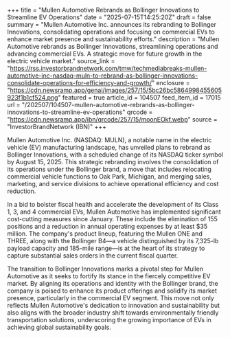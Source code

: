 +++
title = "Mullen Automotive Rebrands as Bollinger Innovations to Streamline EV Operations"
date = "2025-07-15T14:25:20Z"
draft = false
summary = "Mullen Automotive Inc. announces its rebranding to Bollinger Innovations, consolidating operations and focusing on commercial EVs to enhance market presence and sustainability efforts."
description = "Mullen Automotive rebrands as Bollinger Innovations, streamlining operations and advancing commercial EVs. A strategic move for future growth in the electric vehicle market."
source_link = "https://rss.investorbrandnetwork.com/tmw/techmediabreaks-mullen-automotive-inc-nasdaq-muln-to-rebrand-as-bollinger-innovations-consolidate-operations-for-efficiency-and-growth/"
enclosure = "https://cdn.newsramp.app/genai/images/257/15/5bc26bc5864998455605923f1b1cf524.png"
featured = true
article_id = 104507
feed_item_id = 17015
url = "/202507/104507-mullen-automotive-rebrands-as-bollinger-innovations-to-streamline-ev-operations"
qrcode = "https://cdn.newsramp.app/ibn/qrcode/257/15/moonEOkf.webp"
source = "InvestorBrandNetwork (IBN)"
+++

<p>Mullen Automotive Inc. (NASDAQ: MULN), a notable name in the electric vehicle (EV) manufacturing landscape, has unveiled plans to rebrand as Bollinger Innovations, with a scheduled change of its NASDAQ ticker symbol by August 15, 2025. This strategic rebranding involves the consolidation of its operations under the Bollinger brand, a move that includes relocating commercial vehicle functions to Oak Park, Michigan, and merging sales, marketing, and service divisions to achieve operational efficiency and cost reduction.</p><p>In a bid to bolster fiscal health and accelerate the development of its Class 1, 3, and 4 commercial EVs, Mullen Automotive has implemented significant cost-cutting measures since January. These include the elimination of 155 positions and a reduction in annual operating expenses by at least $35 million. The company's product lineup, featuring the Mullen ONE and THREE, along with the Bollinger B4—a vehicle distinguished by its 7,325-lb payload capacity and 185-mile range—is at the heart of its strategy to capture substantial sales orders in the current fiscal quarter.</p><p>The transition to Bollinger Innovations marks a pivotal step for Mullen Automotive as it seeks to fortify its stance in the fiercely competitive EV market. By aligning its operations and identity with the Bollinger brand, the company is poised to enhance its product offerings and solidify its market presence, particularly in the commercial EV segment. This move not only reflects Mullen Automotive's dedication to innovation and sustainability but also aligns with the broader industry shift towards environmentally friendly transportation solutions, underscoring the growing importance of EVs in achieving global sustainability goals.</p>